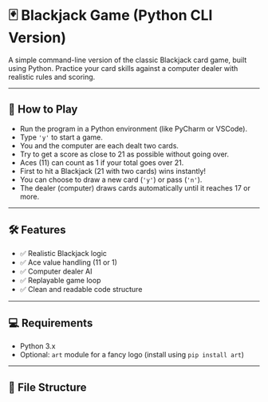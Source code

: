 # 🃏 Blackjack Game (Python CLI Version)

A simple command-line version of the classic Blackjack card game, built using Python. Practice your card skills against a computer dealer with realistic rules and scoring.

---

## 🚀 How to Play

- Run the program in a Python environment (like PyCharm or VSCode).
- Type `'y'` to start a game.
- You and the computer are each dealt two cards.
- Try to get a score as close to 21 as possible without going over.
- Aces (11) can count as 1 if your total goes over 21.
- First to hit a Blackjack (21 with two cards) wins instantly!
- You can choose to draw a new card (`'y'`) or pass (`'n'`).
- The dealer (computer) draws cards automatically until it reaches 17 or more.

---

## 🛠️ Features

- ✅ Realistic Blackjack logic
- ✅ Ace value handling (11 or 1)
- ✅ Computer dealer AI
- ✅ Replayable game loop
- ✅ Clean and readable code structure

---

## 💻 Requirements

- Python 3.x
- Optional: `art` module for a fancy logo (install using `pip install art`)

---

## 📂 File Structure

